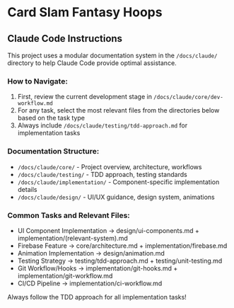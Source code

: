 # Card Slam Fantasy Hoops

## Claude Code Instructions

This project uses a modular documentation system in the `/docs/claude/` directory to help Claude Code provide optimal assistance.

### How to Navigate:
1. First, review the current development stage in `/docs/claude/core/dev-workflow.md`
2. For any task, select the most relevant files from the directories below based on the task type
3. Always include `/docs/claude/testing/tdd-approach.md` for implementation tasks

### Documentation Structure:
- `/docs/claude/core/` - Project overview, architecture, workflows
- `/docs/claude/testing/` - TDD approach, testing standards
- `/docs/claude/implementation/` - Component-specific implementation details
- `/docs/claude/design/` - UI/UX guidance, design system, animations

### Common Tasks and Relevant Files:
- UI Component Implementation → design/ui-components.md + implementation/(relevant-system).md
- Firebase Feature → core/architecture.md + implementation/firebase.md
- Animation Implementation → design/animation.md
- Testing Strategy → testing/tdd-approach.md + testing/unit-testing.md
- Git Workflow/Hooks → implementation/git-hooks.md + implementation/git-workflow.md
- CI/CD Pipeline → implementation/ci-workflow.md

Always follow the TDD approach for all implementation tasks!